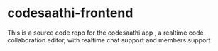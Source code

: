 # codesaathi-frontend
This is a source code repo for the codesaathi app , a realtime code collaboration editor, with realtime chat support  and members support

